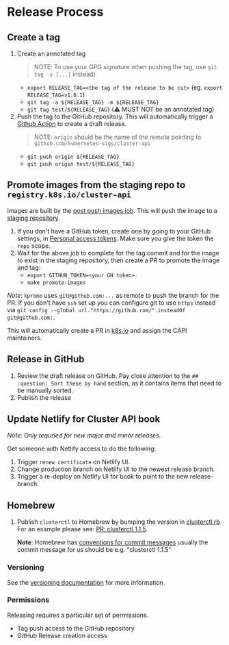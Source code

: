 # Release Process

## Create a tag

1. Create an annotated tag
   > NOTE: To use your GPG signature when pushing the tag, use `git tag -s [...]` instead)
   - `export RELEASE_TAG=<the tag of the release to be cut>` (eg. `export RELEASE_TAG=v1.0.1`)
   - `git tag -a ${RELEASE_TAG} -m ${RELEASE_TAG}`
   - `git tag test/${RELEASE_TAG}` (:warning: MUST NOT be an annotated tag)
1. Push the tag to the GitHub repository. This will automatically trigger a [Github Action](https://github.com/kubernetes-sigs/cluster-api/actions) to create a draft release.
   > NOTE: `origin` should be the name of the remote pointing to `github.com/kubernetes-sigs/cluster-api`
   - `git push origin ${RELEASE_TAG}`
   - `git push origin test/${RELEASE_TAG}`

## Promote images from the staging repo to `registry.k8s.io/cluster-api`

Images are built by the [post push images job](https://testgrid.k8s.io/sig-cluster-lifecycle-image-pushes#post-cluster-api-push-images). This will push the image to a [staging repository](https://console.cloud.google.com/gcr/images/k8s-staging-cluster-api).

1. If you don't have a GitHub token, create one by going to your GitHub settings, in [Personal access tokens](https://github.com/settings/tokens). Make sure you give the token the `repo` scope.
1. Wait for the above job to complete for the tag commit and for the image to exist in the staging repository, then create a PR to promote the image and tag:
   - `export GITHUB_TOKEN=<your GH token>`
   - `make promote-images`

*Note*: `kpromo` uses `git@github.com:...` as remote to push the branch for the PR. If you don't have `ssh` set up you can configure 
        git to use `https` instead via `git config --global url."https://github.com/".insteadOf git@github.com:`.

This will automatically create a PR in [k8s.io](https://github.com/kubernetes/k8s.io) and assign the CAPI maintainers.

## Release in GitHub

1. Review the draft release on GitHub. Pay close attention to the `## :question: Sort these by hand` section, as it contains items that need to be manually sorted.
1. Publish the release

## Update Netlify for Cluster API book

_Note: Only requried for new major and minor releases._

Get someone with Netlify access to do the following:

1. Trigger `renew certificate` on Netlify UI.
1. Change production branch on Netlify UI to the newest release branch.
1. Trigger a re-deploy on Netlify UI for book to point to the new release-branch.

## Homebrew

1. Publish `clusterctl` to Homebrew by bumping the version in [clusterctl.rb](https://github.com/Homebrew/homebrew-core/blob/master/Formula/clusterctl.rb).
   For an example please see: [PR: clusterctl 1.1.5](https://github.com/Homebrew/homebrew-core/pull/105075/files).

   **Note**: Homebrew has [conventions for commit messages](https://docs.brew.sh/Formula-Cookbook#commit) usually 
   the commit message for us should be e.g. "clusterctl 1.1.5"

### Versioning

See the [versioning documentation](./../../CONTRIBUTING.md#versioning) for more information.

### Permissions

Releasing requires a particular set of permissions.

* Tag push access to the GitHub repository
* GitHub Release creation access
